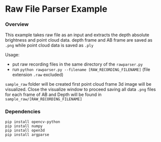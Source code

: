# Raw File Parser Example

### Overview
This example takes raw file as an input and extracts the depth absolute brightness and point cloud data.
depth frame and AB frame are  saved as `.png` while point cloud data is saved as `.ply`

Usage:
- put raw recording files in the same directory of the `rawparser.py`
- run `python rawparser.py --filename [RAW_RECORDING_FILENAME]` (file extension `.raw` excluded)

`sample_raw` folder will be created
first point cloud frame 3d image will be visualized. Close the visualize window to proceed saving all data
`.png` files for each frame of AB and Depth will be found in `sample_raw/[RAW_RECORDING_FILENAME]`

### Dependencies
```
pip install opencv-python
pip install numpy
pip install open3d
pip install argparse
```

